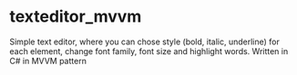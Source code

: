# texteditor_mvvm
Simple text editor, where you can chose style (bold, italic, underline) for each element, change font family, font size and highlight words. Written in C# in MVVM pattern
